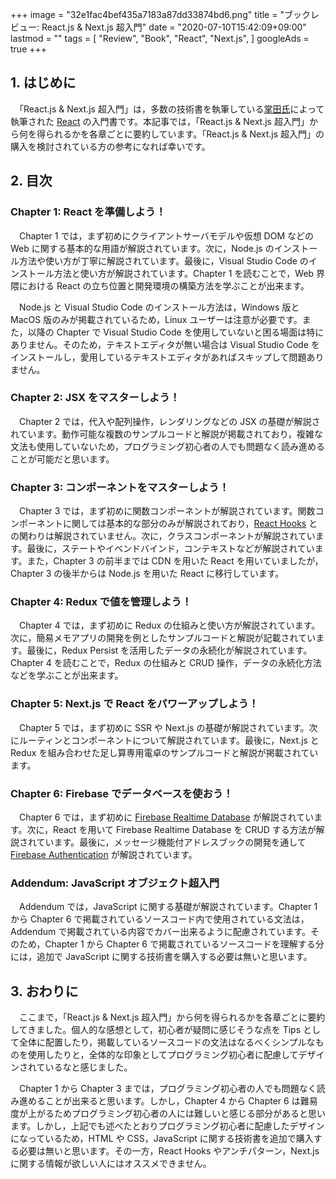 +++
image = "32e1fac4bef435a7183a87dd33874bd6.png"
title = "ブックレビュー: React.js & Next.js 超入門"
date = "2020-07-10T15:42:09+09:00"
lastmod = ""
tags = [
    "Review",
    "Book",
    "React",
    "Next.js",
]
googleAds = true
+++

## 1. はじめに

　「React.js & Next.js 超入門」は，多数の技術書を執筆している[掌田氏](https://www.amazon.co.jp/%E6%8E%8C%E7%94%B0%E6%B4%A5%E8%80%B6%E4%B9%83/e/B004L5AED8/ref=dp_byline_cont_pop_ebooks_1)によって執筆された [React](https://ja.reactjs.org/) の入門書です。本記事では，「React.js & Next.js 超入門」から何を得られるかを各章ごとに要約しています。「React.js & Next.js 超入門」の購入を検討されている方の参考になれば幸いです。

## 2. 目次

### Chapter 1: React を準備しよう！

　Chapter 1 では，まず初めにクライアントサーバモデルや仮想 DOM などの Web に関する基本的な用語が解説されています。次に，Node.js のインストール方法や使い方が丁寧に解説されています。最後に，Visual Studio Code のインストール方法と使い方が解説されています。Chapter 1 を読むことで，Web 界隈における React の立ち位置と開発環境の構築方法を学ぶことが出来ます。

　Node.js と Visual Studio Code のインストール方法は，Windows 版と MacOS 版のみが掲載されているため，Linux ユーザーは注意が必要です。また，以降の Chapter で Visual Studio Code を使用していないと困る場面は特にありません。そのため，テキストエディタが無い場合は Visual Studio Code をインストールし，愛用しているテキストエディタがあればスキップして問題ありません。

### Chapter 2: JSX をマスターしよう！

　Chapter 2 では，代入や配列操作，レンダリングなどの JSX の基礎が解説されています。動作可能な複数のサンプルコードと解説が掲載されており，複雑な文法も使用していないため，プログラミング初心者の人でも問題なく読み進めることが可能だと思います。

### Chapter 3: コンポーネントをマスターしよう！

　Chapter 3 では，まず初めに関数コンポーネントが解説されています。関数コンポーネントに関しては基本的な部分のみが解説されており，[React Hooks](https://ja.reactjs.org/docs/hooks-intro.html) との関わりは解説されていません。次に，クラスコンポーネントが解説されています。最後に，ステートやイベンドバインド，コンテキストなどが解説されています。また，Chapter 3 の前半までは CDN を用いた React を用いていましたが，Chapter 3 の後半からは Node.js を用いた React に移行しています。

### Chapter 4: Redux で値を管理しよう！

　Chapter 4 では，まず初めに Redux の仕組みと使い方が解説されています。次に，簡易メモアプリの開発を例としたサンプルコードと解説が記載されています。最後に，Redux Persist を活用したデータの永続化が解説されています。Chapter 4 を読むことで，Redux の仕組みと CRUD 操作，データの永続化方法などを学ぶことが出来ます。

### Chapter 5: Next.js で React をパワーアップしよう！

　Chapter 5 では，まず初めに SSR や Next.js の基礎が解説されています。次にルーティンとコンポーネントについて解説されています。最後に，Next.js と Redux を組み合わせた足し算専用電卓のサンプルコードと解説が掲載されています。

### Chapter 6: Firebase でデータベースを使おう！

　Chapter 6 では，まず初めに [Firebase Realtime Database](https://firebase.google.com/docs/database) が解説されています。次に，React を用いて Firebase Realtime Database を CRUD する方法が解説されています。最後に，メッセージ機能付アドレスブックの開発を通して [Firebase Authentication](https://firebase.google.com/docs/auth) が解説されています。

### Addendum: JavaScript オブジェクト超入門

　Addendum では，JavaScript に関する基礎が解説されています。Chapter 1 から Chapter 6 で掲載されているソースコード内で使用されている文法は，Addendum で掲載されている内容でカバー出来るように配慮されています。そのため，Chapter 1 から Chapter 6 で掲載されているソースコードを理解する分には，追加で JavaScript に関する技術書を購入する必要は無いと思います。

## 3. おわりに

　ここまで，「React.js & Next.js 超入門」から何を得られるかを各章ごとに要約してきました。個人的な感想として，初心者が疑問に感じそうな点を Tips として全体に配置したり，掲載しているソースコードの文法はなるべくシンプルなものを使用したりと，全体的な印象としてプログラミング初心者に配慮してデザインされているなと感じました。

　Chapter 1 から Chapter 3 までは，プログラミング初心者の人でも問題なく読み進めることが出来ると思います。しかし，Chapter 4 から Chapter 6 は難易度が上がるためプログラミング初心者の人には難しいと感じる部分があると思います。しかし，上記でも述べたとおりプログラミング初心者に配慮したデザインになっているため，HTML や CSS，JavaScript に関する技術書を追加で購入する必要は無いと思います。その一方，React Hooks やアンチパターン，Next.js に関する情報が欲しい人にはオススメできません。